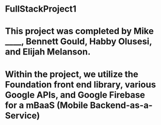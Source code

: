 # FullStackProject1
# This project was completed by Mike ____, Bennett Gould, Habby Olusesi, and Elijah Melanson.
# Within the project, we utilize the Foundation front end library, various Google APIs, and Google Firebase for a mBaaS (Mobile Backend-as-a-Service)
#
#
#
#
#
#
#
